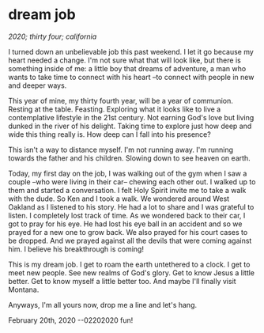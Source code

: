 # dream job

*2020; thirty four; california*

I turned down an unbelievable job this past weekend. I let it go because my heart needed a change. I'm not sure what that will look like, but there is something inside of me: a little boy that dreams of adventure, a man who wants to take time to connect with his heart –to connect with people in new and deeper ways.

This year of mine, my thirty fourth year, will be a year of communion. Resting at the table. Feasting. Exploring what it looks like to live a contemplative lifestyle in the 21st century. Not earning God's love but living dunked in the river of his delight. Taking time to explore just how deep and wide this thing really is. How deep can I fall into his presence?

This isn't a way to distance myself. I'm not running away. I'm running towards the father and his children. Slowing down to see heaven on earth.

Today, my first day on the job, I was walking out of the gym when I saw a couple –who were living in their car– chewing each other out. I walked up to them and started a conversation. I felt Holy Spirit invite me to take a walk with the dude. So Ken and I took a walk. We wondered around West Oakland as I listened to his story. He had a lot to share and I was grateful to listen. I completely lost track of time. As we wondered back to their car, I got to pray for his eye. He had lost his eye ball in an accident and so we prayed for a new one to grow back. We also prayed for his court cases to be dropped. And we prayed against all the devils that were coming against him. I believe his breakthrough is coming!

This is my dream job. I get to roam the earth untethered to a clock. I get to meet new people. See new realms of God's glory. Get to know Jesus a little better. Get to know myself a little better too. And maybe I'll finally visit Montana.

Anyways, I'm all yours now, drop me a line and let's hang.

February 20th, 2020 --02202020 fun!
